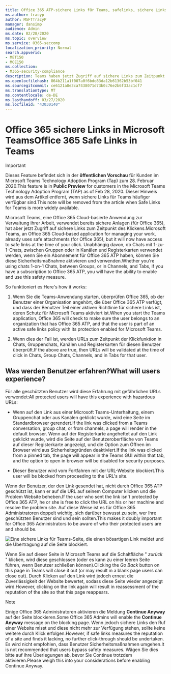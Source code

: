 ```yaml
---
title: Office 365 ATP-sichere Links für Teams, safelinks, sichere Links, blockieren schädlicher Links, Office 365 ATP, sichere Links für Teams, Beenden von Benutzern beim Klicken auf ungültige Links, böswillige Links
ms.author: tracyp
author: MSFTTracyP
manager: dansimp
audience: Admin
ms.date: 02/28/2020
ms.topic: overview
ms.service: O365-seccomp
localization_priority: Normal
search.appverid:
- MET150
- MOE150
ms.collection:
- M365-security-compliance
description: Teams haben jetzt Zugriff auf sichere Links zum Zeitpunkt des Klickens. Unabhängig davon, ob Sie Chats mit 1-zu-1-Chats, zwischen Gruppen oder in Kanälen und Registerkarten verwenden, wenn Sie ein Abonnement für Office 365 ATP haben, haben Sie die Möglichkeit, dieses Sicherheitsfeature zu aktivieren und zu verwenden.
ms.openlocfilehash: 864b211a1f007a0f6bde83da12b61362b53bf041
ms.sourcegitcommit: ce6121a8e3ca7438071d73b0c76e2b6f33ac1cf7
ms.translationtype: MT
ms.contentlocale: de-DE
ms.lasthandoff: 03/27/2020
ms.locfileid: "43030140"
---
```

<!--06/21/2019-->

# <a name="office-365-safe-links-in-teams"></a><span data-ttu-id="bd396-104">Office 365 sichere Links in Microsoft Teams</span><span class="sxs-lookup"><span data-stu-id="bd396-104">Office 365 Safe Links in Teams</span></span>

> [!IMPORTANT]
> <span data-ttu-id="bd396-105">Dieses Feature befindet sich in der **öffentlichen Vorschau** für Kunden im Microsoft Teams Technology Adoption Program (Tap) zum 28. Februar 2020.</span><span class="sxs-lookup"><span data-stu-id="bd396-105">This feature is in **Public Preview** for customers in the Microsoft Teams Technology Adoption Program (TAP) as of Feb 28, 2020.</span></span> <span data-ttu-id="bd396-106">Dieser Hinweis wird aus dem Artikel entfernt, wenn sichere Links für Teams häufiger verfügbar sind.</span><span class="sxs-lookup"><span data-stu-id="bd396-106">This note will be removed from the article when Safe Links for Teams is more widely available.</span></span>

<span data-ttu-id="bd396-107">Microsoft Teams, eine Office 365 Cloud-basierte Anwendung zur Verwaltung ihrer Arbeit, verwendet bereits sichere Anlagen (für Office 365), hat aber jetzt Zugriff auf sichere Links zum Zeitpunkt des Klickens.</span><span class="sxs-lookup"><span data-stu-id="bd396-107">Microsoft Teams, an Office 365 Cloud-based application for managing your work, already uses safe attachments (for Office 365), but it will now have access to safe links at the time of your click.</span></span> <span data-ttu-id="bd396-108">Unabhängig davon, ob Chats mit 1-zu-1-Chats, zwischen Gruppen oder in Kanälen und Registerkarten verwendet werden, wenn Sie ein Abonnement für Office 365 ATP haben, können Sie diese Sicherheitsmaßnahme aktivieren und verwenden.</span><span class="sxs-lookup"><span data-stu-id="bd396-108">Whether you're using chats 1-on-1 Chats, between Groups, or in Channels, and Tabs, if you have a subscription to Office 365 ATP, you will have the ability to enable and use this safety measure.</span></span>

<span data-ttu-id="bd396-109">So funktioniert es:</span><span class="sxs-lookup"><span data-stu-id="bd396-109">Here's how it works:</span></span> 

1. <span data-ttu-id="bd396-110">Wenn Sie die Teams-Anwendung starten, überprüfen Office 365, ob der Benutzer einer Organisation angehört, die über Office 365 ATP verfügt, und dass der Benutzer Teil einer aktiven Richtlinie für sichere Links ist, deren Schutz für Microsoft Teams aktiviert ist.</span><span class="sxs-lookup"><span data-stu-id="bd396-110">When you start the Teams application, Office 365 will check to make sure the user belongs to an organization that has Office 365 ATP, and that the user is part of an active safe links policy with its protection enabled for Microsoft Teams.</span></span>

2. <span data-ttu-id="bd396-111">Wenn dies der Fall ist, werden URLs zum Zeitpunkt der Klickfunktion in Chats, Gruppenchats, Kanälen und Registerkarten für diesen Benutzer überprüft.</span><span class="sxs-lookup"><span data-stu-id="bd396-111">If the above are true, then URLs will be validated at the time of click in Chats, Group Chats, Channels, and in Tabs for that user.</span></span>
 
## <a name="what-will-users-experience"></a><span data-ttu-id="bd396-112">Was werden Benutzer erfahren?</span><span class="sxs-lookup"><span data-stu-id="bd396-112">What will users experience?</span></span> 

<span data-ttu-id="bd396-113">Für alle geschützten Benutzer wird diese Erfahrung mit gefährlichen URLs verwendet:</span><span class="sxs-lookup"><span data-stu-id="bd396-113">All protected users will have this experience with hazardous URLs:</span></span> 

- <span data-ttu-id="bd396-114">Wenn auf den Link aus einer Microsoft Teams-Unterhaltung, einem Gruppenchat oder aus Kanälen geklickt wurde, wird eine Seite im Standardbrowser gerendert.</span><span class="sxs-lookup"><span data-stu-id="bd396-114">If the link was clicked from a Teams conversation, group chat, or from channels, a page will render in the default browser.</span></span> <span data-ttu-id="bd396-115">Wenn auf der Registerkarte angeheftet auf den Link geklickt wurde, wird die Seite auf der Benutzeroberfläche von Teams auf dieser Registerkarte angezeigt, und die Option zum Öffnen im Browser wird aus Sicherheitsgründen deaktiviert.</span><span class="sxs-lookup"><span data-stu-id="bd396-115">If the link was clicked from a pinned tab, the page will appear in the Teams GUI within that tab, and the option to open in browser will be disabled for security purposes.</span></span>

- <span data-ttu-id="bd396-116">Dieser Benutzer wird vom Fortfahren mit der URL-Website blockiert.</span><span class="sxs-lookup"><span data-stu-id="bd396-116">This user will be blocked from proceeding to the URL's site.</span></span>

<span data-ttu-id="bd396-117">Wenn der Benutzer, der den Link gesendet hat, nicht durch Office 365 ATP geschützt ist, kann er auf die URL auf seinem Computer klicken und die Problem Website beheben.</span><span class="sxs-lookup"><span data-stu-id="bd396-117">If the user who sent the link isn't protected by Office 365 ATP, he or she is free to click the URL on his or her machine and resolve the problem site.</span></span> <span data-ttu-id="bd396-118">Auf diese Weise ist es für Office 365 Administratoren doppelt wichtig, sich darüber bewusst zu sein, wer Ihre geschützten Benutzer sind und sein sollten.</span><span class="sxs-lookup"><span data-stu-id="bd396-118">This makes it doubly important for Office 365 Administrators to be aware of who their protected users are and should be.</span></span>

![Eine sichere Links für Teams-Seite, die einen bösartigen Link meldet und die Übertragung auf die Seite blockiert.](/microsoft-365/media/TP_SafelinksForTeams_Malicious.png)

<span data-ttu-id="bd396-120">Wenn Sie auf dieser Seite in Microsoft Teams auf die Schaltfläche " *zurück* " klicken, wird diese geschlossen (oder es kann zu einer leeren Seite führen, wenn Benutzer schließen können).</span><span class="sxs-lookup"><span data-stu-id="bd396-120">Clicking the *Go Back* button on this page in Teams will close it out (or may result in a blank page users  can close out).</span></span> <span data-ttu-id="bd396-121">Durch Klicken auf den Link wird jedoch erneut die Zuverlässigkeit der Website bewertet, sodass diese Seite wieder angezeigt wird.</span><span class="sxs-lookup"><span data-stu-id="bd396-121">However, clicking on the link again will result in reassessment of the reputation of the site so that this page reappears.</span></span>

> [!NOTE]
><span data-ttu-id="bd396-122">Einige Office 365 Administratoren aktivieren die Meldung **Continue Anyway** auf der Seite blockieren.</span><span class="sxs-lookup"><span data-stu-id="bd396-122">Some Office 365 Admins will enable the **Continue Anyway** message on the blocking page.</span></span> <span data-ttu-id="bd396-123">Wenn jedoch sichere Links den Ruf einer Website misst und diese nicht mehr zur Verfügung stehen, sollte keine weitere durch Klick erfolgen.</span><span class="sxs-lookup"><span data-stu-id="bd396-123">However, if safe links measures the reputation of a site and finds it lacking, no further click-through should be undertaken.</span></span> <span data-ttu-id="bd396-124">Es wird nicht empfohlen, dass Benutzer Sicherheitsmaßnahmen umgehen.</span><span class="sxs-lookup"><span data-stu-id="bd396-124">It is not recommended that users bypass safety measures.</span></span> <span data-ttu-id="bd396-125">Wägen Sie dies bitte auf ihre Überlegungen ab, bevor Sie Continue trotzdem aktivieren.</span><span class="sxs-lookup"><span data-stu-id="bd396-125">Please weigh this into your considerations before enabling Continue Anyway.</span></span> 

